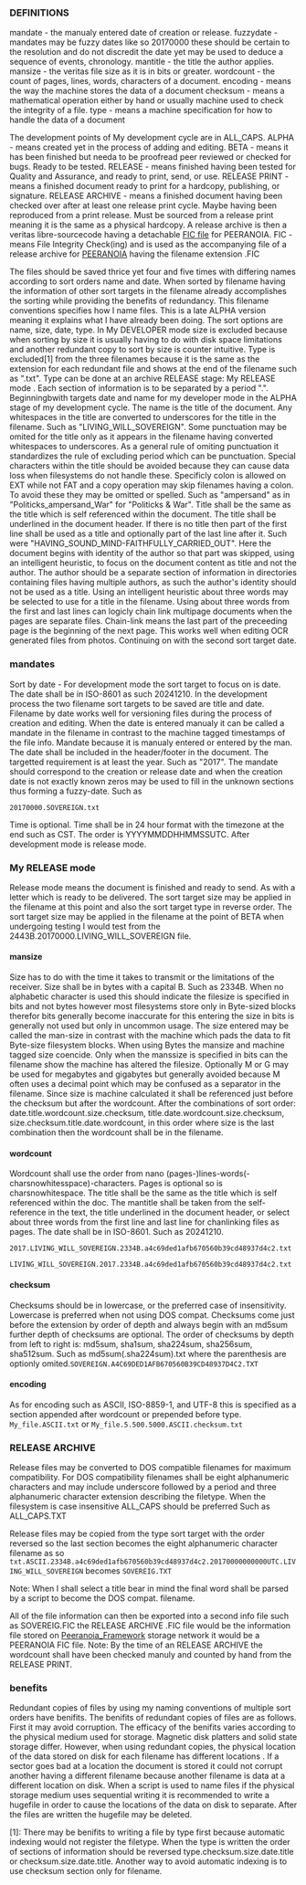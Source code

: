 ### DEFINITIONS
mandate - the manualy entered date of creation or release.
 fuzzydate - mandates may be fuzzy dates like so 20170000 these should be certain to the resolution and do not discredit the date yet may be used to deduce a sequence of events, chronology. 
mantitle - the title the author applies.
mansize - the veritas file size as it is in bits or greater.
wordcount - the count of pages, lines, words, characters of a document.
encoding - means the way the machine stores the data of a document
checksum - means a mathematical operation either by hand or usually machine used to check the integrity of a file.
type - means a machine specification for how to handle the data of a document


The development points of My development cycle are in ALL_CAPS.
ALPHA - means created yet in the process of adding and editing.
BETA - means it has been finished but needa to be proofread peer reviewed or checked for bugs. Ready to be tested.
RELEASE - means finished having been tested for Quality and Assurance, and ready to print, send, or use.
RELEASE PRINT - means a finished document ready to print for a hardcopy, publishing, or signature. 
RELEASE ARCHIVE - means a finished document having been checked over after at least one release print cycle. Maybe having been reproduced from a print release. Must be sourced from a release print meaning it is the same as a physical hardcopy. A release archive is then a veritas libre-sourcecode having a detachable [FIC file](https://gist.github.com/freedom-foundation/ecc8bc71f8ca68c836187e2ace29fc3c) for PEERANOIA. 
FIC - means File Integrity Check(ing) and is used as the accompanying file of a release archive for [PEERANOIA](https://github.com/freedom-foundation/Peeranoia_Framework/discussions/1) having the filename extension .FIC

The files should be saved thrice yet four and five times with differing names according to sort orders name and date. When sorted by filename having the information of other sort targets in the filename already accomplishes the sorting while providing the benefits of redundancy. This filename conventions specifies how I name files. This is a late ALPHA version meaning it explains what I have already been doing. The sort options are name, size, date, type.  In My DEVELOPER mode size is excluded because when sorting by size it is usually having to do with disk space limitations and another redundant copy to sort by size is counter intuitive. Type is excluded[1] from the three filenames because it is the same as the extension for each redundant file and shows at the end of the filename such as ".txt". Type can be done at an archive RELEASE stage: My RELEASE mode . Each section of information is to be separated by a period ".". Beginningbwith targets date and name for my developer mode in the ALPHA stage of my development cycle.  The name is the title of the document. Any whitespaces in the title are converted to underscores for the title in the filename. Such as "LIVING_WILL_SOVEREIGN". Some punctuation may be omited for the title only as it appears in the filename having converted whitespaces to underscores. As a general rule of omiting punctuation it standardizes the rule of excluding period which can be punctuation. Special characters within the title should be avoided because they can cause data loss when filesystems do not handle these. Specificly colon is allowed on EXT while not FAT and a copy operation may skip filenames having a colon. To avoid these they may be omitted or spelled. Such as "ampersand" as in "Politicks_ampersand_War" for "Politicks & War". Title shall be the same as the title which is self referenced within the document. The title shall be underlined in the document header. If there is no title then part of the first line shall be used as a title and optionally part of the last line after it. Such were "HAVING_SOUND_MIND-FAITHFULLY_CARRIED_OUT". Here the document begins with identity of the author so that part was skipped, using an intelligent heuristic, to focus on the document content as title and not the author. The author should be a separate section of information in directories containing files having multiple authors, as such the author's identity should not be used as a title. Using an intelligent heuristic about three words may be selected to use for a title in the filename. Using about three words from the first and last lines can logicly chain link multipage documents when the pages are separate files. Chain-link means the last part of the preceeding page is the beginning of the next page. This works well when editing OCR generated files from photos. Continuing on with the second sort target date. 
### mandates
Sort by date - For development mode the sort target to focus on is date. The date shall be in ISO-8601 as such 20241210. In the development process the two filename sort targets to be saved are title and date. Filename by date works well for versioning files during the process of creation and editing. When the date is entered manualy it can be called a mandate in the filename in contrast to the machine tagged timestamps of the file info. Mandate because it is manualy entered or entered by the man. The date shall be included in the header/footer in the document. The targetted requirement is at least the year. Such as "2017". The mandate should correspond to the creation or release date and when the creation date is not exactly known zeros may be used to fill in the unknown sections thus forming a fuzzy-date. Such as 
```
20170000.SOVEREIGN.txt
```
Time is optional. Time shall be in 24 hour format with the timezone at the end such as CST. The order is YYYYMMDDHHMMSSUTC. After development mode is release mode. 
### My RELEASE mode
Release mode means the document is finished and ready to send. As with a letter which is ready to be delivered. The sort target size may be applied in the filename at this point and also the sort target type in reverse order.
 The sort target size may be applied in the filename at the point of BETA when undergoing testing I would test from the 2443B.20170000.LIVING_WILL_SOVEREIGN file.
#### mansize
Size has to do with the time it takes to transmit or the limitations of the receiver. Size shall be in bytes with a capital B. Such as 2334B. When no alphabetic character is used this should indicate the filesize is specified in bits and not bytes however most filesystems store only in Byte-sized blocks therefor bits generally become inaccurate for this entering the size in bits is generally not used but only in uncommon usage. The size entered may be called the man-size in contrast with the machine which pads the data to fit Byte-size filesystem blocks. When using Bytes the mansize and machine tagged size coencide. Only when the manssize is specified in bits can the filename show the machine has altered the filesize. Optionally M or G may be used for megabytes and gigabytes but generally avoided because M often uses a decimal point which may be confused as a separator in the filename. Since size is machine calculated it shall be referenced just before the checksum but after the wordcount. After the combinations of sort order: date.title.wordcount.size.checksum, title.date.wordcount.size.checksum, size.checksum.title.date.wordcount, in this order where size is the last combination then the wordcount shall be in the filename.
#### wordcount
Wordcount shall use the order from nano (pages-)lines-words(-charsnowhitesspace)-characters. Pages is optional so is charsnowhitespace. The title shall be the same as the title which is self referenced within the doc. The mantitle shall be taken from the self-reference in the text, the title underlined in the document header, or select about three words from the first line and last line for chanlinking files as pages. The date shall be in ISO-8601. Such as 20241210.

```2017.LIVING_WILL_SOVEREIGN.2334B.a4c69ded1afb670560b39cd48937d4c2.txt```

```LIVING_WILL_SOVEREIGN.2017.2334B.a4c69ded1afb670560b39cd48937d4c2.txt```
#### checksum
Checksums should be in lowercase, or the preferred case of insensitivity. Lowercase is preferred when not using DOS compat. Checksums come just before the extension by order of depth and always begin with an md5sum further depth of checksums are optional. The order of checksums by depth from left to right is: md5sum, sha1sum, sha224sum, sha256sum, sha512sum. Such as md5sum(.sha224sum).txt where the parenthesis are optionly omited.```SOVEREIGN.A4C69DED1AFB670560B39CD48937D4C2.TXT```

#### encoding
As for encoding such as ASCII, ISO-8859-1, and UTF-8 this is specified as a section appended after wordcount or prepended before type. ```My_file.ASCII.txt``` or ```My_file.5.500.5000.ASCII.checksum.txt```

### RELEASE ARCHIVE
Release files may be converted to DOS compatible filenames for maximum compatibility. For DOS compatibility filenames shall be eight alphanumeric characters and may include underscore followed by a period and three alphanumeric character extension describing the filetype. When the filesystem is case insensitive ALL_CAPS should be preferred Such as ALL_CAPS.TXT

Release files may be copied from the type sort target with the order reversed so the last section becomes the eight alphanumeric character filename as so
```txt.ASCII.2334B.a4c69ded1afb670560b39cd48937d4c2.20170000000000UTC.LIVING_WILL_SOVEREIGN``` becomes ```SOVEREIG.TXT```

Note: When I shall select a title bear in mind the final word shall be parsed by a script to become the DOS compat. filename. 

All of the file information can then be exported into a second info file such as SOVEREIG.FIC the RELEASE ARCHIVE .FIC file would be the information file stored on [Peeranoia_Framework](https://github.com/freedom-foundation/Peeranoia_Framework) storage network it would be a PEERANOIA FIC file.
Note: By the time of an RELEASE ARCHIVE the wordcount shall have been checked manuly and counted by hand from the RELEASE PRINT.
### benefits
Redundant copies of files by using my naming conventions of multiple sort orders have benifits. The benifits of redundant copies of files are as follows. First it may avoid corruption. The efficacy of the benifits varies according to the physical medium used for storage. Magnetic disk platters and solid state storage differ. However, when using redundant copies, the physical location of the data stored on disk for each filename has different locations . If a sector goes bad at a location the document is stored it could not corrupt another having a different filename because another filename is data at a different location on disk. When a script is used to name files if the physical storage medium uses sequential writing it is recommended to write a hugefile in order to cause the locations of the data on disk to separate. After the files are written the hugefile may be deleted.

[1]: There may be benifits to writing a file by type first because automatic indexing would not register the filetype. When the type is written the order of sections of information should be reversed type.checksum.size.date.title or checksum.size.date.title.
 Another way to avoid automatic indexing is to use checksum section only for filename.
